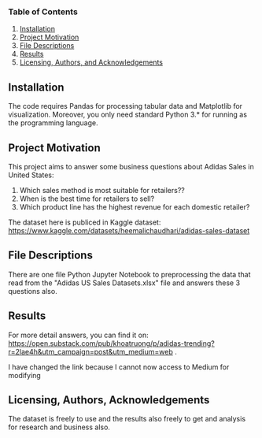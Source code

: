 
### Table of Contents

1. [Installation](#installation)
2. [Project Motivation](#motivation)
3. [File Descriptions](#files)
4. [Results](#results)
5. [Licensing, Authors, and Acknowledgements](#licensing)

## Installation <a name="installation"></a>

The code requires Pandas for processing tabular data and Matplotlib for visualization. Moreover, you only need standard Python 3.* for running as the programming language.

## Project Motivation<a name="motivation"></a>

This project aims to answer some business questions about Adidas Sales in United States:

1. Which sales method is most suitable for retailers??
2. When is the best time for retailers to sell?
3. Which product line has the highest revenue for each domestic retailer?

The dataset here is publiced in Kaggle dataset: 
https://www.kaggle.com/datasets/heemalichaudhari/adidas-sales-dataset



## File Descriptions <a name="files"></a>

There are one file Python Jupyter Notebook to preprocessing the data that read from the "Adidas US Sales Datasets.xlsx" file and answers these 3 questions also. 


## Results<a name="results"></a>

For more detail answers, you can find it on:
https://open.substack.com/pub/khoatruong/p/adidas-trending?r=2lae4h&utm_campaign=post&utm_medium=web .

I have changed the link because I cannot now access to Medium for modifying

## Licensing, Authors, Acknowledgements<a name="licensing"></a>

The dataset is freely to use and the results also freely to get and analysis for research and business also. 
